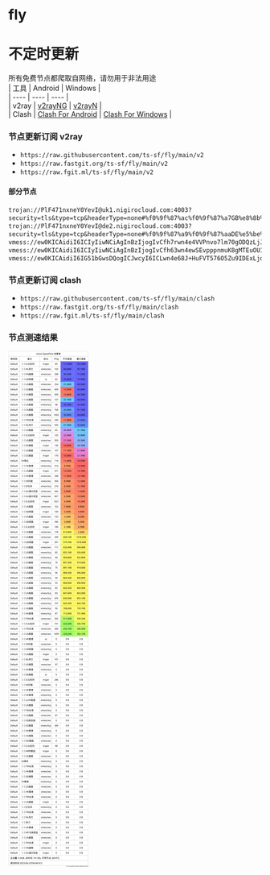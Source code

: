 # fly
# 不定时更新
所有免费节点都爬取自网络，请勿用于非法用途  
|  工具  | Android  | Windows  |  
|  ----  | ----   | ----  |  
| v2ray  | [v2rayNG](https://github.com/2dust/v2rayNG/releases) | [v2rayN](https://github.com/2dust/v2rayN/releases) |  
| Clash  | [Clash For Android](https://github.com/Kr328/ClashForAndroid/releases) | [Clash For Windows](https://github.com/Fndroid/clash_for_windows_pkg/releases) | 
  
### 节点更新订阅  v2ray
- `https://raw.githubusercontent.com/ts-sf/fly/main/v2`  
- `https://raw.fastgit.org/ts-sf/fly/main/v2`  
- `https://raw.fgit.ml/ts-sf/fly/main/v2`  
#### 部分节点  
``` 
trojan://PlF471nxneY0YevI@uk1.nigirocloud.com:4003?security=tls&type=tcp&headerType=none#%f0%9f%87%ac%f0%9f%87%a7GB%e8%8b%b1%e5%9b%bd%203.0MB/s
trojan://PlF471nxneY0YevI@de2.nigirocloud.com:4003?security=tls&type=tcp&headerType=none#%f0%9f%87%a9%f0%9f%87%aaDE%e5%be%b7%e5%9b%bd%2014.8MB/s
vmess://ew0KICAidiI6ICIyIiwNCiAgInBzIjogIvCfh7rwn4e4VVPnvo7lm70gODQzLjJLQiIsDQogICJhZGQiOiAiMzguNjMuMC43NiIsDQogICJwb3J0IjogIjQ3MDAyIiwNCiAgImlkIjogIjQxODA0OGFmLWEyOTMtNGI5OS05YjBjLTk4Y2EzNTgwZGQyNCIsDQogICJhaWQiOiAiNjQiLA0KICAic2N5IjogImF1dG8iLA0KICAibmV0IjogInRjcCIsDQogICJ0eXBlIjogIm5vbmUiLA0KICAiaG9zdCI6ICIiLA0KICAicGF0aCI6ICIiLA0KICAidGxzIjogIiIsDQogICJzbmkiOiAiIg0KfQ==/s
vmess://ew0KICAidiI6ICIyIiwNCiAgInBzIjogIvCfh63wn4ewSEvpppnmuK8gMTEuOU1CIiwNCiAgImFkZCI6ICJoa2drZ2IuNzY4OTgxMDIueHl6IiwNCiAgInBvcnQiOiAiMjA4MiIsDQogICJpZCI6ICI3OGZkNDFlNS0zNDZhLTNiZjQtYjk0Mi1iZTBmYWQ3MTE5NzkiLA0KICAiYWlkIjogIjAiLA0KICAic2N5IjogImF1dG8iLA0KICAibmV0IjogIndzIiwNCiAgInR5cGUiOiAibm9uZSIsDQogICJob3N0IjogImhrZy43Njg5ODEwMi54eXoiLA0KICAicGF0aCI6ICIvZnVuc2RmcmgiLA0KICAidGxzIjogIiIsDQogICJzbmkiOiAiIg0KfQ==/s
vmess://ew0KICAidiI6IG51bGwsDQogICJwcyI6ICLwn4e68J+HuFVT576O5Zu9IDExLjdNQiIsDQogICJhZGQiOiAiMTA0LjE2LjMyLjE0MiIsDQogICJwb3J0IjogIjQ0MyIsDQogICJpZCI6ICIzZGU0ZWMyNy03NGI0LTQzZTMtYmYyMy0xOGU3MjZhYzgwYmMiLA0KICAiYWlkIjogIjAiLA0KICAic2N5IjogbnVsbCwNCiAgIm5ldCI6ICJ3cyIsDQogICJ0eXBlIjogImF1dG8iLA0KICAiaG9zdCI6ICJRa0d4YTJNU3ZtdS5qYW5iYXJvb24uY29tIiwNCiAgInBhdGgiOiAiL1A2a3BuNVVLRzQwTU5MSzIiLA0KICAidGxzIjogInRscyIsDQogICJzbmkiOiAiIg0KfQ==/s
```
### 节点更新订阅  clash
- `https://raw.githubusercontent.com/ts-sf/fly/main/clash`  
- `https://raw.fastgit.org/ts-sf/fly/main/clash`  
- `https://raw.fgit.ml/ts-sf/fly/main/clash`  

### 节点测速结果
![image](traffic.png)
